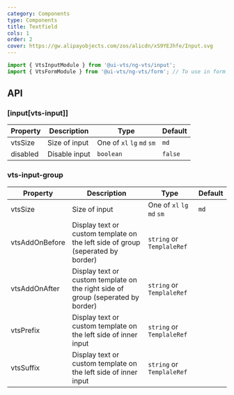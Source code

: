 ```yaml
---
category: Components
type: Components
title: Textfield
cols: 1
order: 2
cover: https://gw.alipayobjects.com/zos/alicdn/xS9YEJhfe/Input.svg
---
```


```ts
import { VtsInputModule } from '@ui-vts/ng-vts/input';
import { VtsFormModule } from '@ui-vts/ng-vts/form'; // To use in form
```

## API

### [input[vts-input]]

| Property | Description | Type | Default |
| -------- | ----------- | ---- | ------- |
| vtsSize | Size of input | One of `xl` `lg` `md` `sm` | `md`
| disabled | Disable input | `boolean` | `false`

### vts-input-group

| Property | Description | Type | Default |
| -------- | ----------- | ---- | ------- |
| vtsSize | Size of input | One of `xl` `lg` `md` `sm` | `md`
| vtsAddOnBefore | Display text or custom template on the left side of group (seperated by border) | `string` or `TemplaleRef` |
| vtsAddOnAfter | Display text or custom template on the right side of group (seperated by border) | `string` or `TemplaleRef` |
| vtsPrefix | Display text or custom template on the left side of inner input | `string` or `TemplaleRef` |
| vtsSuffix | Display text or custom template on the left side of inner input | `string` or `TemplaleRef` |